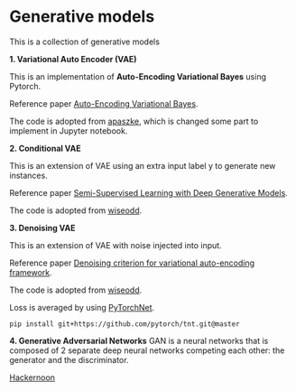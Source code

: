 # Generative models
This is a collection of generative models

**1. Variational Auto Encoder (VAE)**

This is an implementation of **Auto-Encoding Variational Bayes** using Pytorch.

Reference paper [Auto-Encoding Variational Bayes](https://arxiv.org/abs/1312.6114).

The code is adopted from [apaszke](https://github.com/pytorch/examples/blob/master/vae/main.py), which is changed some part to implement in Jupyter notebook.

**2. Conditional VAE**

This is an extension of VAE using an extra input label y to generate new instances.

Reference paper [Semi-Supervised Learning with Deep Generative Models](https://arxiv.org/abs/1406.5298).

The code is adopted from [wiseodd](https://github.com/wiseodd/generative-models/tree/master/VAE/conditional_vae).

**3. Denoising VAE**

This is an extension of VAE with noise injected into input.

Reference paper [Denoising criterion for variational auto-encoding framework](https://arxiv.org/abs/1511.06406).

The code is adopted from [wiseodd](https://github.com/wiseodd/generative-models/blob/master/VAE/denoising_vae/dvae_pytorch.py).

Loss is averaged by using [PyTorchNet](https://github.com/pytorch/tnt).

```pip install git+https://github.com/pytorch/tnt.git@master```

**4. Generative Adversarial Networks**
GAN is a neural networks that is composed of 2 separate deep neural networks competing each other: the generator and the discriminator.

[Hackernoon](https://hackernoon.com/how-do-gans-intuitively-work-2dda07f247a1#.4ppap66hn)